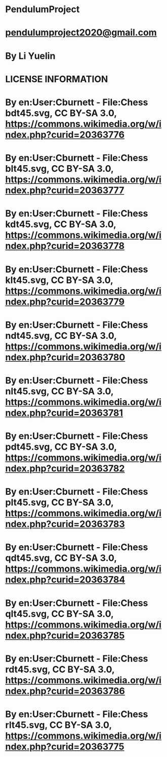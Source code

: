 # PendulumProject
# pendulumproject2020@gmail.com
# By Li Yuelin

# LICENSE INFORMATION
# By en:User:Cburnett - File:Chess bdt45.svg, CC BY-SA 3.0, https://commons.wikimedia.org/w/index.php?curid=20363776
# By en:User:Cburnett - File:Chess blt45.svg, CC BY-SA 3.0, https://commons.wikimedia.org/w/index.php?curid=20363777
# By en:User:Cburnett - File:Chess kdt45.svg, CC BY-SA 3.0, https://commons.wikimedia.org/w/index.php?curid=20363778
# By en:User:Cburnett - File:Chess klt45.svg, CC BY-SA 3.0, https://commons.wikimedia.org/w/index.php?curid=20363779
# By en:User:Cburnett - File:Chess ndt45.svg, CC BY-SA 3.0, https://commons.wikimedia.org/w/index.php?curid=20363780
# By en:User:Cburnett - File:Chess nlt45.svg, CC BY-SA 3.0, https://commons.wikimedia.org/w/index.php?curid=20363781
# By en:User:Cburnett - File:Chess pdt45.svg, CC BY-SA 3.0, https://commons.wikimedia.org/w/index.php?curid=20363782
# By en:User:Cburnett - File:Chess plt45.svg, CC BY-SA 3.0, https://commons.wikimedia.org/w/index.php?curid=20363783
# By en:User:Cburnett - File:Chess qdt45.svg, CC BY-SA 3.0, https://commons.wikimedia.org/w/index.php?curid=20363784
# By en:User:Cburnett - File:Chess qlt45.svg, CC BY-SA 3.0, https://commons.wikimedia.org/w/index.php?curid=20363785
# By en:User:Cburnett - File:Chess rdt45.svg, CC BY-SA 3.0, https://commons.wikimedia.org/w/index.php?curid=20363786
# By en:User:Cburnett - File:Chess rlt45.svg, CC BY-SA 3.0, https://commons.wikimedia.org/w/index.php?curid=20363775
